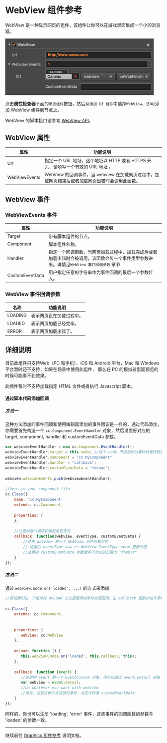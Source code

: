 # WebView 组件参考

WebView 是一种显示网页的组件，该组件让你可以在游戏里面集成一个小的浏览器。


![webview](./webview/webview.png)

点击**属性检查器**下面的`添加组件`按钮，然后从`添加 UI 组件`中选择`WebView`，即可添加 WebView 组件到节点上。

WebView 的脚本接口请参考 [WebView API](../api/classes/WebView.html)。

## WebView 属性

| 属性          | 功能说明                                                                                        |
|---------------|-------------------------------------------------------------------------------------------------|
| Url           | 指定一个 URL 地址，这个地址以 HTTP 或者 HTTPS 开头，请填写一个有效的 URL 地址 。                |
| WebViewEvents | WebView 的回调事件，当 webview 在加载网页过程中，加载网页结束后或者加载网页出错时会调用此函数。 |

## WebView 事件

### WebViewEvents 事件
| 属性            | 功能说明                                                                                                                                |
| --------------  | -----------                                                                                                                             |
| Target          | 带有脚本组件的节点。                                                                                                                    |
| Component       | 脚本组件名称。                                                                                                                          |
| Handler         | 指定一个回调函数，当网页加载过程中、加载完成后或者加载出错时会被调用，该函数会传一个事件类型参数进来。详情见`WebView 事件回调参数` 章节 |
| CustomEventData | 用户指定任意的字符串作为事件回调的最后一个参数传入。                                                                                    |

### WebView 事件回调参数

| 名称           | 功能说明                 |
| -------------- | -----------              |
| LOADING        | 表示网页正在加载过程中。 |
| LOADED         | 表示网页加载已经完毕。   |
| ERROR          | 表示网页加载出错了。     |

## 详细说明
目前此组件只支持Web（PC 和手机）、iOS 和 Android 平台，Mac 和 Windows 平台暂时还不支持，如果在场景中使用此组件，
那么在 PC 的模拟器里面预览的时候可能看不到效果。

此控件暂时不支持加载指定 HTML 文件或者执行 Javascript 脚本。

#### 通过脚本代码添加回调
##### 方法一

这种方法添加的事件回调和使用编辑器添加的事件回调是一样的，通过代码添加，
你需要首先构造一个 `cc.Component.EventHandler` 对象，然后设置好对应的 target, component, handler 和 customEventData 参数。

```js
var webviewEventHandler = new cc.Component.EventHandler();
webviewEventHandler.target = this.node; //这个 node 节点是你的事件处理代码组件所属的节点
webviewEventHandler.component = "cc.MyComponent"
webviewEventHandler.handler = "callback";
webviewEventHandler.customEventData = "foobar";

webview.webviewEvents.push(webviewEventHandler);

//here is your component file
cc.Class({
    name: 'cc.MyComponent'
    extends: cc.Component,

    properties: {
    },

	//注意参数的顺序和类型是固定的
    callback: function(webview, eventType, customEventData) {
        //这里 webview 是一个 WebView 组件对象实例
        // 这里的 eventType === cc.WebView.EventType enum 里面的值
        //这里的 customEventData 参数就等于你之前设置的 "foobar"
    }
});
```

##### 方法二

通过 `webview.node.on('loaded', ...)` 的方式来添加

```js
//假设我们在一个组件的 onLoad 方法里面添加事件处理回调，在 callback 函数中进行事件处理:

cc.Class({
    extends: cc.Component,

	
    properties: {
       webview: cc.WebView
    },
    
    onLoad: function () {
       this.webview.node.on('loaded', this.callback, this);
    },
    
    callback: function (event) {
       //这里的 event 是一个 EventCustom 对象，你可以通过 event.detail 获取 WebView 组件
       var webview = event.detail;
       //do whatever you want with webview
       //另外，注意这种方式注册的事件，也无法传递 customEventData
    }
});
```

同样的，你也可以注册 'loading', 'error' 事件，这些事件的回调函数的参数与 'loaded' 的参数一致。

<hr>

继续前往 [Graphics 组件参考](graphics.md) 说明文档。
